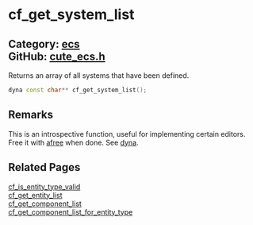 [//]: # (This file is automatically generated by Cute Framework's docs parser.)
[//]: # (Do not edit this file by hand!)
[//]: # (See: https://github.com/RandyGaul/cute_framework/blob/master/samples/docs_parser.cpp)
[](../header.md ':include')

# cf_get_system_list

Category: [ecs](/api_reference?id=ecs)  
GitHub: [cute_ecs.h](https://github.com/RandyGaul/cute_framework/blob/master/include/cute_ecs.h)  
---

Returns an array of all systems that have been defined.

```cpp
dyna const char** cf_get_system_list();
```

## Remarks

This is an introspective function, useful for implementing certain editors. Free it with [afree](/array/afree.md) when done. See [dyna](/array/dyna.md).

## Related Pages

[cf_is_entity_type_valid](/ecs/cf_is_entity_type_valid.md)  
[cf_get_entity_list](/ecs/cf_get_entity_list.md)  
[cf_get_component_list](/ecs/cf_get_component_list.md)  
[cf_get_component_list_for_entity_type](/ecs/cf_get_component_list_for_entity_type.md)  
